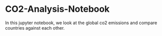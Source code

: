 # CO2-Analysis-Notebook
In this jupyter notebook, we look at the global co2 emissions and compare countries against each other.
